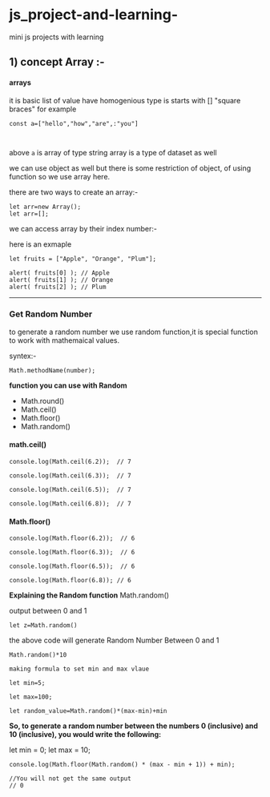 # js_project-and-learning-
mini js projects with learning

## 1) concept Array :- 

#### arrays

it is basic list of value have homogenious type 
is starts with [] "square braces"
for example 
```
const a=["hello","how","are",:"you"]



```

above `a` is array of type string array is a type of dataset as well

we can use object as well but there is some restriction of object, of using function so we use array here.

there are two ways to create an array:-

```
let arr=new Array();
let arr=[];
```

we can access array by their index number:-

here is an exmaple
```
let fruits = ["Apple", "Orange", "Plum"];

alert( fruits[0] ); // Apple
alert( fruits[1] ); // Orange
alert( fruits[2] ); // Plum

```
---
### Get Random Number 

to generate a random number we use random function,it is special function to work with mathemaical values.

syntex:-
```
Math.methodName(number);

```

**function you can use with Random**

* Math.round() 
* Math.ceil()
* Math.floor()
* Math.random()


#### math.ceil()
```
console.log(Math.ceil(6.2));  // 7

console.log(Math.ceil(6.3));  // 7

console.log(Math.ceil(6.5));  // 7

console.log(Math.ceil(6.8));  // 7

```

#### Math.floor()

```
console.log(Math.floor(6.2));  // 6

console.log(Math.floor(6.3));  // 6

console.log(Math.floor(6.5));  // 6

console.log(Math.floor(6.8)); // 6

```

**Explaining the Random function**
Math.random()

output between 0 and 1

```
let z=Math.random()
```
the above code will generate Random Number Between 0 and 1

```
Math.random()*10

```

``making formula to set min and max vlaue``

```
let min=5;

let max=100;

let random_value=Math.random()*(max-min)+min
```
**So, to generate a random number between the numbers 0 (inclusive) and 10 (inclusive), you would write the following:**

let min = 0;
let max = 10;
```
console.log(Math.floor(Math.random() * (max - min + 1)) + min);

//You will not get the same output
// 0

```